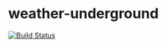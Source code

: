 weather-underground
===================
[![Build Status](https://travis-ci.org/SuperArtie/weather-underground.svg)](https://travis-ci.org/SuperArtie/weather-underground)
